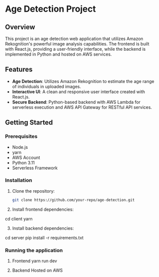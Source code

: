 # Age Detection Project

## Overview
This project is an age detection web application that utilizes Amazon Rekognition's powerful image analysis capabilities. The frontend is built with React.js, providing a user-friendly interface, while the backend is implemented in Python and hosted on AWS services.

## Features
- **Age Detection**: Utilizes Amazon Rekognition to estimate the age range of individuals in uploaded images.
- **Interactive UI**: A clean and responsive user interface created with React.js.
- **Secure Backend**: Python-based backend with AWS Lambda for serverless execution and AWS API Gateway for RESTful API services.

## Getting Started
### Prerequisites
- Node.js
- yarn
- AWS Account
- Python 3.11
- Serverless Framework

### Installation
1. Clone the repository:
   ```sh
   git clone https://github.com/your-repo/age-detection.git

2. Install frontend dependencies:

cd client
yarn

3. Install backend dependencies:

cd server
pip install -r requirements.txt


### Running the application

1. Frontend
yarn run dev

2. Backend
Hosted on AWS